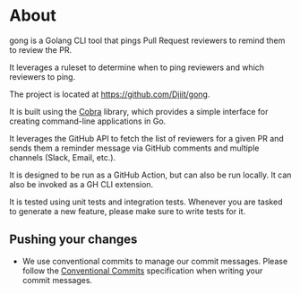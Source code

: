 # About

gong is a Golang CLI tool that pings Pull Request reviewers to remind them to review the PR.

It leverages a ruleset to determine when to ping reviewers and which reviewers to ping.

The project is located at https://github.com/Djiit/gong.

It is built using the [Cobra](https://github.com/spf13/cobra) library, which provides a simple interface for creating command-line applications in Go.

It leverages the GitHub API to fetch the list of reviewers for a given PR and sends them a reminder message via GitHub comments and multiple channels (Slack, Email, etc.).

It is designed to be run as a GitHub Action, but can also be run locally. It can also be invoked as a GH CLI extension.

It is tested using unit tests and integration tests. Whenever you are tasked to generate a new feature, please make sure to write tests for it.

## Pushing your changes

- We use conventional commits to manage our commit messages. Please follow the [Conventional Commits](https://www.conventionalcommits.org/en/v1.0.0/) specification when writing your commit messages.

